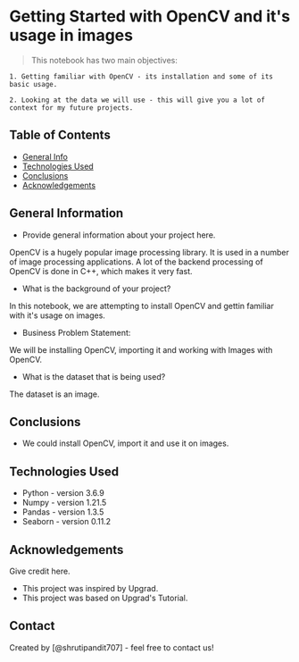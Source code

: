 # Getting Started with OpenCV and it's usage in images

> This notebook has two main objectives:

    1. Getting familiar with OpenCV - its installation and some of its basic usage.
    
    2. Looking at the data we will use - this will give you a lot of context for my future projects.

## Table of Contents
* [General Info](#general-information)
* [Technologies Used](#technologies-used)
* [Conclusions](#conclusions)
* [Acknowledgements](#acknowledgements)

<!-- You can include any other section that is pertinent to your problem -->

## General Information
- Provide general information about your project here.

OpenCV is a hugely popular image processing library. It is used in a number of image processing applications. A lot of the backend processing of OpenCV is done in C++, which makes it very fast.

- What is the background of your project?

In this notebook, we are attempting to install OpenCV and gettin familiar with it's usage on images.

- Business Problem Statement:

We will be installing OpenCV, importing it and working with Images with OpenCV.

- What is the dataset that is being used?

The dataset is an image.

<!-- You don't have to answer all the questions - just the ones relevant to your project. -->

## Conclusions
- We could install OpenCV, import it and use it on images.

<!-- You don't have to answer all the questions - just the ones relevant to your project. -->


## Technologies Used
- Python - version 3.6.9
- Numpy - version 1.21.5
- Pandas - version 1.3.5
- Seaborn - version 0.11.2


<!-- As the libraries versions keep on changing, it is recommended to mention the version of library used in this project -->

## Acknowledgements
Give credit here.
- This project was inspired by Upgrad.
- This project was based on Upgrad's Tutorial.


## Contact
Created by [@shrutipandit707] - feel free to contact us!


<!-- Optional -->
<!-- ## License -->
<!-- This project is open source and available under the [... License](). -->

<!-- You don't have to include all sections - just the one's relevant to your project -->
